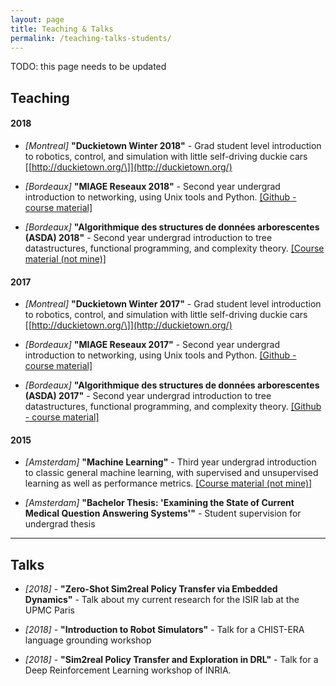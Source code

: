 ```yaml
---
layout: page
title: Teaching & Talks
permalink: /teaching-talks-students/
---
```


TODO: this page needs to be updated

## Teaching

#### 2018

- *\[Montreal\]* **"Duckietown Winter 2018"** - Grad student level introduction to robotics, control, and simulation with little self-driving duckie cars [\[http://duckietown.org/\]](http://duckietown.org/) 

- *\[Bordeaux\]* **"MIAGE Reseaux 2018"** - Second year undergrad introduction to networking, using Unix tools and Python. [\[Github - course material\]](https://github.com/fgolemo/course-2018-networks)

- *\[Bordeaux\]* **"Algorithmique des structures de données arborescentes (ASDA) 2018"** - Second year undergrad introduction to tree datastructures, functional programming, and complexity theory. [\[Course material \(not mine\)\]](http://dept-info.labri.fr/ENSEIGNEMENT/asda/) 


#### 2017

- *\[Montreal\]* **"Duckietown Winter 2017"** - Grad student level introduction to robotics, control, and simulation with little self-driving duckie cars [\[http://duckietown.org/\]](http://duckietown.org/) 

- *\[Bordeaux\]* **"MIAGE Reseaux 2017"** - Second year undergrad introduction to networking, using Unix tools and Python. [\[Github - course material\]](https://github.com/fgolemo/course-2017-networks)

- *\[Bordeaux\]* **"Algorithmique des structures de données arborescentes (ASDA) 2017"** - Second year undergrad introduction to tree datastructures, functional programming, and complexity theory. [\[Github - course material\]](https://github.com/fgolemo/course-2017-ocaml-trees) 

#### 2015

- *\[Amsterdam\]* **"Machine Learning"** - Third year undergrad introduction to classic general machine learning, with supervised and unsupervised learning as well as performance metrics. [\[Course material \(not mine\)\]](https://www.studocu.com/en/course/vrije-universiteit-amsterdam/machine-learning/56706)

- *\[Amsterdam\]* **"Bachelor Thesis: 'Examining the State of Current Medical Question Answering Systems'"** - Student supervision for undergrad thesis 
 
 
--- 


## Talks

- *\[2018\]* - **"Zero-Shot Sim2real Policy Transfer via Embedded Dynamics"** - Talk about my current research for the ISIR lab at the UPMC Paris

- *\[2018\]* - **"Introduction to Robot Simulators"** - Talk for a CHIST-ERA language grounding workshop

- *\[2018\]* - **"Sim2real Policy Transfer and Exploration in DRL"** - Talk for a Deep Reinforcement Learning workshop of INRIA.

<!--
- *\[2018\]* - **"Introduction to Robot Simulators"**
- *\[2018\]* - **"Introduction to Robot Simulators"**
- *\[2018\]* - **"Introduction to Robot Simulators"**
-->


